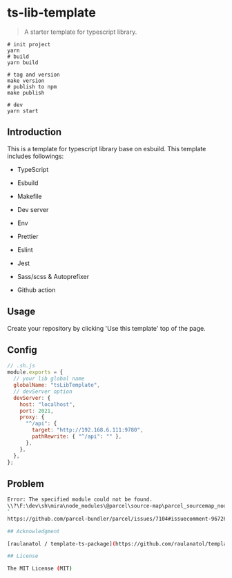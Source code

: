 # ts-lib-template

> A starter template for typescript library.

```shell
# init project
yarn
# build
yarn build

# tag and version
make version
# publish to npm
make publish

# dev
yarn start
```

## Introduction

This is a template for typescript library base on esbuild. This template includes followings:

- TypeScript

- Esbuild

- Makefile

- Dev server

- Env

- Prettier

- Eslint

- Jest

- Sass/scss & Autoprefixer

- Github action

## Usage

Create your repository by clicking 'Use this template' top of the page.

## Config

```js
// .sh.js
module.exports = {
  // your lib global name
  globalName: "tsLibTemplate",
  // devServer option
  devServer: {
    host: "localhost",
    port: 2021,
    proxy: {
      "^/api": {
        target: "http://192.168.6.111:9780",
        pathRewrite: { "^/api": "" },
      },
    },
  },
};
```

## Problem

```sh
Error: The specified module could not be found.
\\?\F:\dev\sh\mira\node_modules\@parcel\source-map\parcel_sourcemap_node\artifacts\index.win32-x64-msvc.node
`
https://github.com/parcel-bundler/parcel/issues/7104#issuecomment-967260755

## Acknowledgment

[raulanatol / template-ts-package](https://github.com/raulanatol/template-ts-package)

## License

The MIT License (MIT)
```
